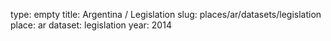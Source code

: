 type: empty
title: Argentina / Legislation
slug: places/ar/datasets/legislation
place: ar
dataset: legislation
year: 2014
